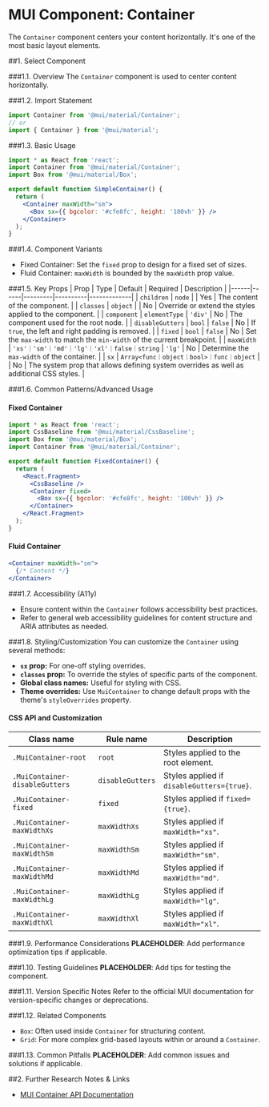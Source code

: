 # MUI Component: Container

The `Container` component centers your content horizontally. It's one of the most basic layout elements.

##1. Select Component

###1.1. Overview
The `Container` component is used to center content horizontally.

###1.2. Import Statement
```jsx
import Container from '@mui/material/Container';
// or
import { Container } from '@mui/material';
```

###1.3. Basic Usage
```jsx
import * as React from 'react';
import Container from '@mui/material/Container';
import Box from '@mui/material/Box';

export default function SimpleContainer() {
  return (
    <Container maxWidth="sm">
      <Box sx={{ bgcolor: '#cfe8fc', height: '100vh' }} />
    </Container>
  );
}
```

###1.4. Component Variants
- Fixed Container: Set the `fixed` prop to design for a fixed set of sizes.
- Fluid Container: `maxWidth` is bounded by the `maxWidth` prop value.

###1.5. Key Props
| Prop | Type | Default | Required | Description |
|------|------|---------|----------|-------------|
| `children` | `node` |  | Yes | The content of the component. |
| `classes` | `object` |  | No | Override or extend the styles applied to the component. |
| `component` | `elementType` | `'div'` | No | The component used for the root node. |
| `disableGutters` | `bool` | `false` | No | If `true`, the left and right padding is removed. |
| `fixed` | `bool` | `false` | No | Set the `max-width` to match the `min-width` of the current breakpoint. |
| `maxWidth` | `'xs'｜'sm'｜'md'｜'lg'｜'xl'｜false｜string` | `'lg'` | No | Determine the `max-width` of the container. |
| `sx` | `Array<func｜object｜bool>｜func｜object` |  | No | The system prop that allows defining system overrides as well as additional CSS styles. |

###1.6. Common Patterns/Advanced Usage
#### Fixed Container
```jsx
import * as React from 'react';
import CssBaseline from '@mui/material/CssBaseline';
import Box from '@mui/material/Box';
import Container from '@mui/material/Container';

export default function FixedContainer() {
  return (
    <React.Fragment>
      <CssBaseline />
      <Container fixed>
        <Box sx={{ bgcolor: '#cfe8fc', height: '100vh' }} />
      </Container>
    </React.Fragment>
  );
}
```

#### Fluid Container
```jsx
<Container maxWidth="sm">
  {/* Content */}
</Container>
```

###1.7. Accessibility (A11y)
- Ensure content within the `Container` follows accessibility best practices.
- Refer to general web accessibility guidelines for content structure and ARIA attributes as needed.

###1.8. Styling/Customization
You can customize the `Container` using several methods:
- **`sx` prop:** For one-off styling overrides.
- **`classes` prop:** To override the styles of specific parts of the component.
- **Global class names:** Useful for styling with CSS.
- **Theme overrides:** Use `MuiContainer` to change default props with the theme's `styleOverrides` property.

#### CSS API and Customization
| Class name | Rule name | Description |
|------------|-----------|-------------|
| `.MuiContainer-root` | `root` | Styles applied to the root element. |
| `.MuiContainer-disableGutters` | `disableGutters` | Styles applied if `disableGutters={true}`. |
| `.MuiContainer-fixed` | `fixed` | Styles applied if `fixed={true}`. |
| `.MuiContainer-maxWidthXs` | `maxWidthXs` | Styles applied if `maxWidth="xs"`. |
| `.MuiContainer-maxWidthSm` | `maxWidthSm` | Styles applied if `maxWidth="sm"`. |
| `.MuiContainer-maxWidthMd` | `maxWidthMd` | Styles applied if `maxWidth="md"`. |
| `.MuiContainer-maxWidthLg` | `maxWidthLg` | Styles applied if `maxWidth="lg"`. |
| `.MuiContainer-maxWidthXl` | `maxWidthXl` | Styles applied if `maxWidth="xl"`. |

###1.9. Performance Considerations
**PLACEHOLDER**: Add performance optimization tips if applicable.

###1.10. Testing Guidelines
**PLACEHOLDER**: Add tips for testing the component.

###1.11. Version Specific Notes
Refer to the official MUI documentation for version-specific changes or deprecations.

###1.12. Related Components
- `Box`: Often used inside `Container` for structuring content.
- `Grid`: For more complex grid-based layouts within or around a `Container`.

###1.13. Common Pitfalls
**PLACEHOLDER**: Add common issues and solutions if applicable.

##2. Further Research Notes & Links
- [MUI Container API Documentation](https://mui.com/material-ui/api/container/)
